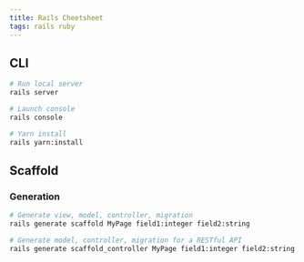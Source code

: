 ```yaml
---
title: Rails Cheetsheet
tags: rails ruby
---
```


## CLI

```bash
# Run local server
rails server

# Launch console
rails console

# Yarn install
rails yarn:install
```

## Scaffold

### Generation

```bash
# Generate view, model, controller, migration
rails generate scaffold MyPage field1:integer field2:string

# Generate model, controller, migration for a RESTful API
rails generate scaffold_controller MyPage field1:integer field2:string
```